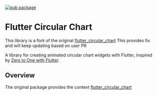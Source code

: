 [![pub package](https://img.shields.io/pub/v/flutter_circular_chart_two.svg)](https://pub.dartlang.org/packages/flutter_circular_chart_two)

# Flutter Circular Chart

This library is a fork of the original [flutter_circular_chart](https://pub.dartlang.org/packages/flutter_circular_chart)
This provides fix and will keep updating based on user PR

A library for creating animated circular chart widgets with Flutter, inspired by [Zero to One with Flutter](https://medium.com/dartlang/zero-to-one-with-flutter-43b13fd7b354).

## Overview
The original package provides the context
[flutter_circular_chart](https://pub.dartlang.org/packages/flutter_circular_chart)
